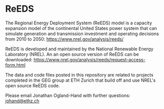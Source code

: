 # ReEDS

The Regional Energy Deployment System (ReEDS) model is a capacity expansion model of the continental United States power system that can simulate generation and transmission investment and operating decisions from 2010 to 2050: https://www.nrel.gov/analysis/reeds/

ReEDS is developed and maintained by the National Renewable Energy Laboratory (NREL). An an open source version of ReEDS can be downloaded: https://www.nrel.gov/analysis/reeds/request-access-form.html

The data and code files posted in this repository are related to projects completed in the GEG group at ETH Zurich that build off and use NREL's open source ReEDS code.

Please email Jonathan Ogland-Hand with further questions: johand@ethz.ch
